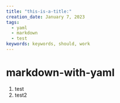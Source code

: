 ```yaml
---
title: "this-is-a-title:"
creation_date: January 7, 2023
tags:
  - yaml
  - markdown
  - test
keywords: keywords, should, work
---
```

# markdown-with-yaml
1. test
1. test2
